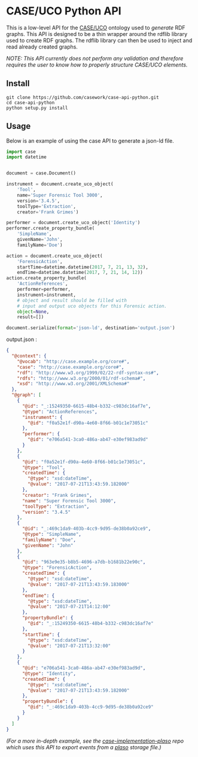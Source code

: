 # CASE/UCO Python API

This is a low-level API for the [CASE/UCO](https://casework.github.io/case) ontology
used to *generate* RDF graphs.
This API is designed to be a thin wrapper around the rdflib library used to create
RDF graphs. The rdflib library can then be used to inject and read already
created graphs.

*NOTE: This API currently does not perform any validation and therefore requires the
user to know how to properly structure CASE/UCO elements.*

## Install
```
git clone https://github.com/casework/case-api-python.git
cd case-api-python
python setup.py install
```


## Usage
Below is an example of using the case API to generate a json-ld file.

```python
import case
import datetime


document = case.Document()

instrument = document.create_uco_object(
    'Tool',
    name='Super Forensic Tool 3000',
    version='3.4.5',
    toolType='Extraction',
    creator='Frank Grimes')

performer = document.create_uco_object('Identity')
performer.create_property_bundle(
    'SimpleName',
    givenName='John',
    familyName='Doe')

action = document.create_uco_object(
    'ForensicAction',
    startTime=datetime.datetime(2017, 7, 21, 13, 32),
    endTime=datetime.datetime(2017, 7, 21, 14, 12))
action.create_property_bundle(
    'ActionReferences',
    performer=performer,
    instrument=instrument,
    # object and result should be filled with
    # input and output uco objects for this Forensic action.
    object=None,
    result=[])

document.serialize(format='json-ld', destination='output.json')
```

output.json :
```json
{
  "@context": {
    "@vocab": "http://case.example.org/core#",
    "case": "http://case.example.org/core#",
    "rdf": "http://www.w3.org/1999/02/22-rdf-syntax-ns#",
    "rdfs": "http://www.w3.org/2000/01/rdf-schema#",
    "xsd": "http://www.w3.org/2001/XMLSchema#"
  },
  "@graph": [
    {
      "@id": "_:15249350-6615-48b4-b332-c983dc16af7e",
      "@type": "ActionReferences",
      "instrument": {
        "@id": "f0a52e1f-d90a-4e60-8f66-b01c1e73051c"
      },
      "performer": {
        "@id": "e706a541-3ca0-486a-ab47-e30ef983ad9d"
      }
    },
    {
      "@id": "f0a52e1f-d90a-4e60-8f66-b01c1e73051c",
      "@type": "Tool",
      "createdTime": {
        "@type": "xsd:dateTime",
        "@value": "2017-07-21T13:43:59.182000"
      },
      "creator": "Frank Grimes",
      "name": "Super Forensic Tool 3000",
      "toolType": "Extraction",
      "version": "3.4.5"
    },
    {
      "@id": "_:469c1da9-403b-4cc9-9d95-de38b0a92ce9",
      "@type": "SimpleName",
      "familyName": "Doe",
      "givenName": "John"
    },
    {
      "@id": "963e9e35-b8b5-4696-a7db-b1681b22e90c",
      "@type": "ForensicAction",
      "createdTime": {
        "@type": "xsd:dateTime",
        "@value": "2017-07-21T13:43:59.183000"
      },
      "endTime": {
        "@type": "xsd:dateTime",
        "@value": "2017-07-21T14:12:00"
      },
      "propertyBundle": {
        "@id": "_:15249350-6615-48b4-b332-c983dc16af7e"
      },
      "startTime": {
        "@type": "xsd:dateTime",
        "@value": "2017-07-21T13:32:00"
      }
    },
    {
      "@id": "e706a541-3ca0-486a-ab47-e30ef983ad9d",
      "@type": "Identity",
      "createdTime": {
        "@type": "xsd:dateTime",
        "@value": "2017-07-21T13:43:59.182000"
      },
      "propertyBundle": {
        "@id": "_:469c1da9-403b-4cc9-9d95-de38b0a92ce9"
      }
    }
  ]
}
```

*(For a more in-depth example, see the [case-implementation-plaso](https://github.com/casework/case-implementation-plaso)
repo which uses this API to export events from a [plaso](https://github.com/log2timeline/plaso) storage file.)*
